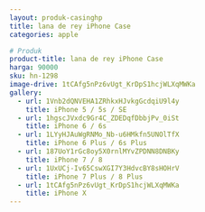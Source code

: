 ```yaml
---
layout: produk-casinghp
title: lana de rey iPhone Case
categories: apple

# Produk
product-title: lana de rey iPhone Case
harga: 90000
sku: hn-1298
image-drive: 1tCAfg5nPz6vUgt_KrDpS1hcjWLXqMWKa
gallery:
  - url: 1Vnb2dQNVEHA1ZRhkxHJvkgGcdqiU9l4y
    title: iPhone 5 / 5s / SE
  - url: 1hgscJVxdc9Gr4C_ZDEDqfDbbjPv_0iSt
    title: iPhone 6 / 6s
  - url: 1LYyHJAuWgRNMo_Nb-u6HMkfn5UNOlTfX
    title: iPhone 6 Plus / 6s Plus
  - url: 187UoY1rGc8oy5X0rnlMYvZPDNN8DNBKy
    title: iPhone 7 / 8
  - url: 1UxUCj-Iv65CswXGI7Y3HdvcBY8sHOHrV
    title: iPhone 7 Plus / 8 Plus
  - url: 1tCAfg5nPz6vUgt_KrDpS1hcjWLXqMWKa
    title: iPhone X
---
```

